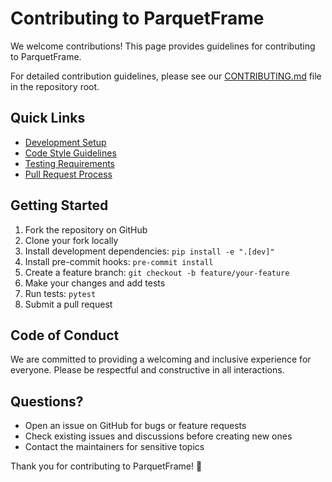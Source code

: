 # Contributing to ParquetFrame

We welcome contributions! This page provides guidelines for contributing to ParquetFrame.

For detailed contribution guidelines, please see our [CONTRIBUTING.md](https://github.com/leechristophermurray/parquetframe/blob/main/CONTRIBUTING.md) file in the repository root.

## Quick Links

- [Development Setup](https://github.com/leechristophermurray/parquetframe/blob/main/CONTRIBUTING.md#development-setup)
- [Code Style Guidelines](https://github.com/leechristophermurray/parquetframe/blob/main/CONTRIBUTING.md#development-workflow)
- [Testing Requirements](https://github.com/leechristophermurray/parquetframe/blob/main/CONTRIBUTING.md#testing)
- [Pull Request Process](https://github.com/leechristophermurray/parquetframe/blob/main/CONTRIBUTING.md#pull-request-process)

## Getting Started

1. Fork the repository on GitHub
2. Clone your fork locally
3. Install development dependencies: `pip install -e ".[dev]"`
4. Install pre-commit hooks: `pre-commit install`
5. Create a feature branch: `git checkout -b feature/your-feature`
6. Make your changes and add tests
7. Run tests: `pytest`
8. Submit a pull request

## Code of Conduct

We are committed to providing a welcoming and inclusive experience for everyone. Please be respectful and constructive in all interactions.

## Questions?

- Open an issue on GitHub for bugs or feature requests
- Check existing issues and discussions before creating new ones
- Contact the maintainers for sensitive topics

Thank you for contributing to ParquetFrame! 🚀
